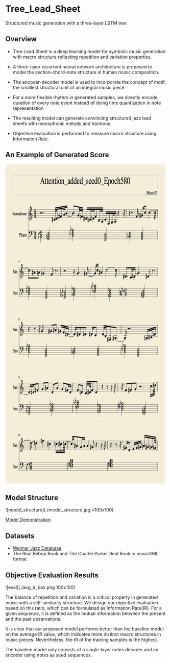 # Tree_Lead_Sheet
Structured music generation with a three-layer LSTM tree

## Overview
* Tree Lead Sheet is a deep learning model for symbolic music generation with macro structure reflecting repetition and variation properties. 

* A three-layer recurrent neural network architecture is proposed to model the section-chord-note structure in human music composition. 

* The encoder-decoder model is used to incorporate the concept of motif, the smallest structural unit of an integral music piece. 

* For a more flexible rhythm in generated samples, we directly encode duration of every note event instead of doing time quantization in note representation

* The resulting model can generate convincing structured jazz lead sheets with monophonic melody and harmony.

* Objective evaluation is performed to measure macro structure using Information Rate.

## An Example of Generated Score

<img src="./generated_score_example.png" width="500" height="1000" />

## Model Structure

![model_structure](./model_structure.jpg =100x100)

[Model Demonstration](./Demo_Demonstration_Jazz_Generation.pdf)

## Datasets
* [Weimar Jazz Database](https://jazzomat.hfm-weimar.de/dbformat/dboverview.html)
* The Real Bebop Book and The Charlie Parker Real Book in musicXML format 

## Objective Evaluation Results

![eval](./avg_ir_box.png 100x100)

The balance of repetition and variation is a critical property in generated music with a self-similarity structure. We design our objective evaluation based on this ratio, which can be formulated as Information Rate(IR). For a given sequence, it is defined as the mutual information between the present and the past observations.

It is clear that our proposed model performs better than the baseline model on the average IR value, which indicates more distinct macro structures in music pieces. Nevertheless, the IR of the training samples is the highest.

The baseline model only consists of a single-layer notes decoder and an encoder using notes as seed sequences.
